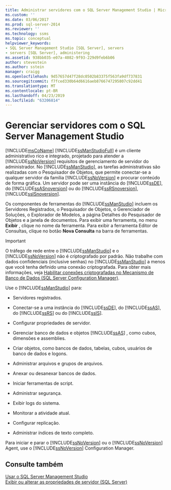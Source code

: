 ```yaml
---
title: Administrar servidores com o SQL Server Management Studio | Microsoft Docs
ms.custom: ''
ms.date: 03/06/2017
ms.prod: sql-server-2014
ms.reviewer: ''
ms.technology: ssms
ms.topic: conceptual
helpviewer_keywords:
- SQL Server Management Studio [SQL Server], servers
- servers [SQL Server], administering
ms.assetid: 938bb035-e07a-4082-9f93-229d9feb6b06
author: stevestein
ms.author: sstein
manager: craigg
ms.openlocfilehash: 9d57657d47f28dc0502b83375f563fa9df737831
ms.sourcegitcommit: f7fced330b64d6616aeb8766747295807c92dd41
ms.translationtype: MT
ms.contentlocale: pt-BR
ms.lasthandoff: 04/23/2019
ms.locfileid: "63206814"
---
```

# <a name="administer-servers-with-sql-server-management-studio"></a>Gerenciar servidores com o SQL Server Management Studio
  [!INCLUDE[msCoName](../includes/msconame-md.md)] [!INCLUDE[ssManStudioFull](../includes/ssmanstudiofull-md.md)] é um cliente administrativo rico e integrado, projetado para atender a [!INCLUDE[ssNoVersion](../includes/ssnoversion-md.md)] requisitos de gerenciamento de servidor do administrador. No [!INCLUDE[ssManStudio](../includes/ssmanstudio-md.md)], as tarefas administrativas são realizadas com o Pesquisador de Objetos, que permite conectar-se a qualquer servidor da família [!INCLUDE[ssNoVersion](../includes/ssnoversion-md.md)] e procurar conteúdo de forma gráfica. Um servidor pode ser uma instância do [!INCLUDE[ssDE](../includes/ssde-md.md)], do [!INCLUDE[ssASnoversion](../includes/ssasnoversion-md.md)] ou do [!INCLUDE[ssRSnoversion](../includes/ssrsnoversion-md.md)], [!INCLUDE[ssISnoversion](../includes/ssisnoversion-md.md)].  
  
 Os componentes de ferramentas do [!INCLUDE[ssManStudio](../includes/ssmanstudio-md.md)] incluem os Servidores Registrados, o Pesquisador de Objetos, o Gerenciador de Soluções, o Explorador de Modelos, a página Detalhes do Pesquisador de Objetos e a janela de documentos. Para exibir uma ferramenta, no menu **Exibir** , clique no nome da ferramenta. Para exibir a ferramenta Editor de Consultas, clique no botão **Nova Consulta** na barra de ferramentas.  
  
> [!IMPORTANT]  
>  O tráfego de rede entre o [!INCLUDE[ssManStudio](../includes/ssmanstudio-md.md)] e o [!INCLUDE[ssNoVersion](../includes/ssnoversion-md.md)] não é criptografado por padrão. Não trabalhe com dados confidenciais (inclusive senhas) no [!INCLUDE[ssManStudio](../includes/ssmanstudio-md.md)] a menos que você tenha definido uma conexão criptografada. Para obter mais informações, veja [Habilitar conexões criptografadas no Mecanismo de Banco de Dados &#40;SQL Server Configuration Manager&#41;](../database-engine/configure-windows/enable-encrypted-connections-to-the-database-engine.md).  
  
 Use o [!INCLUDE[ssManStudio](../includes/ssmanstudio-md.md)] para:  
  
-   Servidores registrados.  
  
-   Conectar-se a uma instância do [!INCLUDE[ssDE](../includes/ssde-md.md)], do [!INCLUDE[ssAS](../includes/ssas-md.md)], do [!INCLUDE[ssRS](../includes/ssrs.md)] ou do [!INCLUDE[ssIS](../includes/ssis-md.md)].  
  
-   Configurar propriedades de servidor.  
  
-   Gerenciar banco de dados e objetos [!INCLUDE[ssAS](../includes/ssas-md.md)] , como cubos, dimensões e assemblies.  
  
-   Criar objetos, como bancos de dados, tabelas, cubos, usuários de banco de dados e logons.  
  
-   Administrar arquivos e grupos de arquivos.  
  
-   Anexar ou desanexar bancos de dados.  
  
-   Iniciar ferramentas de script.  
  
-   Administrar segurança.  
  
-   Exibir logs do sistema.  
  
-   Monitorar a atividade atual.  
  
-   Configurar replicação.  
  
-   Administrar índices de texto completo.  
  
 Para iniciar e parar o [!INCLUDE[ssNoVersion](../includes/ssnoversion-md.md)] ou o [!INCLUDE[ssNoVersion](../includes/ssnoversion-md.md)] Agent, use o [!INCLUDE[ssNoVersion](../includes/ssnoversion-md.md)] Configuration Manager.  
  
## <a name="see-also"></a>Consulte também  
 [Usar o SQL Server Management Studio](../database-engine/use-sql-server-management-studio.md)   
 [Exibir ou alterar as propriedades de servidor &#40;SQL Server&#41;](../database-engine/configure-windows/view-or-change-server-properties-sql-server.md)  
  
  
